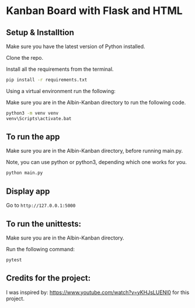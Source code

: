 # Kanban Board with Flask and HTML

## Setup & Installtion

Make sure you have the latest version of Python installed.

Clone the repo. 

Install all the requirements from the terminal. 


```bash
pip install -r requirements.txt
```

Using a virtual environment run the following: 

Make sure you are in the Albin-Kanban directory to run the following code. 

```bash
python3 -m venv venv
venv\Scripts\activate.bat
```

## To run the app

Make sure you are in the Albin-Kanban directory, before running main.py. 

Note, you can use python or python3, depending which one works for you. 
```bash
python main.py
```

## Display app

Go to `http://127.0.0.1:5000`

## To run the unittests:

Make sure you are in the Albin-Kanban directory. 

Run the following command:

```bash
pytest
```



## Credits for the project:

I was inspired by: https://www.youtube.com/watch?v=yKHJsLUENl0 for this project. 
